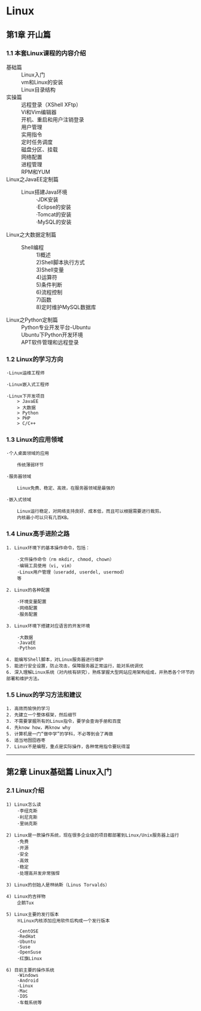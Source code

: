 # Linux

## 第1章 开山篇

### 1.1 本套Linux课程的内容介绍

<dl>
<dt>基础篇</dt>
<dd>Linux入门</dd>
<dd>vm和Linux的安装</dd>
<dd>Linux目录结构</dd>
<dt>实操篇</dt>
<dd>远程登录（XShell XFtp）</dd>
<dd>Vi和Vim编辑器</dd>
<dd>开机、重启和用户注销登录</dd>
<dd>用户管理</dd>
<dd>实用指令</dd>
<dd>定时任务调度</dd>
<dd>磁盘分区、挂载</dd>
<dd>网络配置</dd>
<dd>进程管理</dd>
<dd>RPM和YUM</dd>
<dt>Linux之JavaEE定制篇</dt>
<dd>
<dl>
<dt>Linux搭建Java环境</dt>
<dd>·JDK安装</dd>
<dd>·Eclipse的安装</dd>
<dd>·Tomcat的安装</dd>
<dd>·MySQL的安装</dd>
</dl>
</dd>
<dt>Linux之大数据定制篇</dt>
<dd>
<dl>
<dt>Shell编程</dt>
<dd>1)概述</dd>
<dd>2)Shell脚本执行方式</dd>
<dd>3)Shell变量</dd>
<dd>4)运算符</dd>
<dd>5)条件判断</dd>
<dd>6)流程控制</dd>
<dd>7)函数</dd>
<dd>8)定时维护MySQL数据库</dd>
</dl>
</dd>
<dt>Linux之Python定制篇</dt>
<dd>Python专业开发平台-Ubuntu</dd>
<dd>Ubuntu下Python开发环境</dd>
<dd>APT软件管理和远程登录</dd>
</dl>

### 1.2 Linux的学习方向

    ·Linux运维工程师

    ·Linux嵌入式工程师

    ·Linux下开发项目
        > JavaEE
        > 大数据
        > Python
        > PHP
        > C/C++

### 1.3 Linux的应用领域

    ·个人桌面领域的应用

        传统薄弱环节

    ·服务器领域

        Linux免费、稳定、高效，在服务器领域是最强的

    ·嵌入式领域

        Linux运行稳定，对网络支持良好、成本低，而且可以根据需要进行裁剪。
        内核最小可以只有几百KB。

### 1.4 Linux高手进阶之路

    1. Linux环境下的基本操作命令，包括：

        ·文件操作命令（rm mkdir, chmod, chown）
        ·编辑工具使用（vi, vim）
        ·Linux用户管理（useradd, userdel, usermod）
        等

    2. Linux的各种配置

        ·环境变量配置
        ·网络配置
        ·服务配置

    3. Linux环境下搭建对应语言的开发环境

        ·大数据
        ·JavaEE
        ·Python

    4. 能编写Shell脚本，对Linux服务器进行维护
    5. 能进行安全设置，防止攻击，保障服务器正常运行，能对系统调优
    6. 深入理解Linux系统（对内核有研究），熟练掌握大型网站应用架构组成，并熟悉各个环节的部署和维护方法。

### 1.5 Linux的学习方法和建议

    1. 高效而愉快的学习
    2. 先建立一个整体框架，然后细节
    3. 不需要掌握所有的Linux指令，要学会查询手册和百度
    4. 先know how，再know why
    5. 计算机是一门“做中学”的学科，不必等到会了再做
    6. 适当地囫囵吞枣
    7. Linux不是编程，重点是实际操作，各种常用指令要玩得溜

---

## 第2章 Linux基础篇 Linux入门

### 2.1 Linux介绍

    1) Linux怎么读
        ·李纽克斯
        ·利尼克斯
        ·里纳克斯

    2) Linux是一款操作系统，现在很多企业级的项目都部署到Linux/Unix服务器上运行
        ·免费
        ·开源
        ·安全
        ·高效
        ·稳定
        ·处理高并发非常强悍

    3) Linux的创始人是林纳斯（Linus Torvalds）

    4) Linux的吉祥物
        企鹅Tux
    
    5) Linux主要的发行版本
        ※Linux内核添加应用软件后构成一个发行版本

        ·CentOSE
        ·RedHat
        ·Ubuntu
        ·Suse
        ·OpenSuse
        ·红旗Linux

    6) 目前主要的操作系统
        ·Windows
        ·Android
        ·Linux
        ·Mac
        ·IOS
        ·车载系统等
